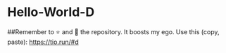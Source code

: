 # Hello-World-D
##Remember to ⭐ and 👀 the repository. It boosts my ego.
Use this (copy, paste): https://tio.run/#d
